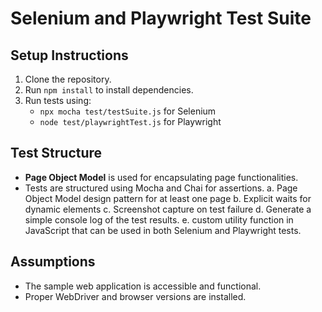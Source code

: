 # Selenium and Playwright Test Suite

## Setup Instructions
1. Clone the repository.
2. Run `npm install` to install dependencies.
3. Run tests using:
   - `npx mocha test/testSuite.js` for Selenium
   - `node test/playwrightTest.js` for Playwright

## Test Structure
- **Page Object Model** is used for encapsulating page functionalities.
- Tests are structured using Mocha and Chai for assertions.
a.
Page Object Model design pattern for at least one page
b.
Explicit waits for dynamic elements
c.
Screenshot capture on test failure
d.
Generate a simple console log of the test results.
e.
custom utility function in JavaScript that can be used in both Selenium and Playwright tests.

## Assumptions
- The sample web application is accessible and functional.
- Proper WebDriver and browser versions are installed.


